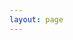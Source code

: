 ```yaml
---
layout: page
---
```


<script setup lang="ts">
import { VPTeamPage, VPTeamMembers } from 'vitepress/theme'

const members = [
    {
        avatar: 'https://coderjc-1312270807.cos.ap-guangzhou.myqcloud.com/my-resource/avatar.webp',
        name: 'Coder Jc',
        title: '山林不向四季起誓 荣枯随缘',
        links: [
            { icon: 'github', link: 'https://github.com/jieci0825' },
            { icon: {
                svg:'<?xml version="1.0" standalone="no"?><!DOCTYPE svg PUBLIC "-//W3C//DTD SVG 1.1//EN" "http://www.w3.org/Graphics/SVG/1.1/DTD/svg11.dtd"><svg class="icon" width="32px" height="32.00px" viewBox="0 0 1024 1024" version="1.1" xmlns="http://www.w3.org/2000/svg"><path fill="#65656a" d="M344.407934 453.627004c-29.198618-5.799725-56.39733 17.799157-56.39733 47.597746V602.019978c0 20.399034 14.199328 36.798258 33.398419 43.997917 36.398277 13.599356 62.597036 48.79769 62.597037 89.995739 0 52.997491-42.997964 95.995455-95.995456 95.995456s-95.995455-42.997964-95.995455-95.995456V240.037116c0-26.598741-21.398987-47.997728-47.997727-47.997728H48.021966c-26.598741 0-47.997728 21.398987-47.997727 47.997728v495.976518c0 178.991526 164.192227 320.384832 349.98343 281.386678 108.794849-22.798921 196.590693-110.794755 219.389614-219.389613 34.798353-165.792151-73.996497-314.385116-224.989349-344.383695zM418.00445 0.048478c-18.399129-0.999953-33.99839 13.599356-33.99839 31.998485v63.197008c0 16.999195 13.199375 30.998532 29.998579 31.798494 258.787748 13.999337 466.777901 223.989396 481.777191 482.977134 0.999953 16.799205 14.99929 29.99858 31.798495 29.99858h64.196961c18.399129 0 32.998438-15.599261 31.998485-33.99839C1006.776575 279.635241 744.388998 17.247663 418.00445 0.048478z m0.599972 191.99091c-18.599119-1.399934-34.598362 13.399366-34.598362 32.198476v64.19696c0 16.799205 12.999385 30.598551 29.598598 31.798495 153.592728 12.599403 275.986934 136.393543 289.786281 290.386252 1.599924 16.599214 15.19928 29.398608 31.798494 29.398608h64.396952c18.599119 0 33.598409-15.999243 32.198475-34.598362-16.799205-220.189575-192.990863-396.381234-413.180438-413.380429z" /></svg>'
            }, link: 'https://blog.coderjc.cn' },
        ]
    }
]
</script>

<VPTeamPage class="author-page">
    <VPTeamMembers :members="members"></VPTeamMembers>
</VPTeamPage>

<style>
.author-page {
    height: 100%;
}

.github {
    display: flex;
    flex-wrap: wrap;
    justify-content: center;
    flex-direction: column;
    margin-top: 20px;
}
.github-content {
    width: 100%;
    display: flex;
    flex-direction: row;
    justify-content: center;
}
</style>
